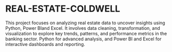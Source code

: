# REAL-ESTATE-COLDWELL
This project focuses on analyzing real estate data to uncover insights using Python, Power BIand Excel. It involves data cleaning, transformation, and visualization to explore key trends, patterns, and performance metrics in the banking sector. Python for advanced analysis, and Power BI and Excel for interactive dashboards and reporting.
